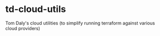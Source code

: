 # td-cloud-utils
Tom Daly's cloud utilities (to simplify running terraform against various cloud providers) 

